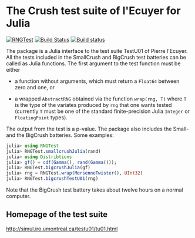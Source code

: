 # The Crush test suite of l'Ecuyer for Julia

[![RNGTest](http://pkg.julialang.org/badges/RNGTest_0.6.svg)](http://pkg.julialang.org/?pkg=RNGTest&ver=0.)
[![Build Status](https://travis-ci.org/andreasnoack/RNGTest.jl.svg?branch=master)](https://travis-ci.org/andreasnoack/RNGTest.jl)
[![Build status](https://ci.appveyor.com/api/projects/status/wlkxcvsmgy2dg3wq/branch/master?svg=true)](https://ci.appveyor.com/project/andreasnoack/rngtest-jl/branch/master)

The package is a Julia interface to the test suite TestU01 of Pierre l'Ecuyer. All the tests included in the SmallCrush and BigCrush test batteries can be called as Julia functions.
The first argument to the test function must be either

* a function without arguments, which must return a `Float64` between zero and one, or

* a wrapped `AbstractRNG` obtained via the function `wrap(rng, T)`
   where `T` is the type of the variates produced by `rng` that one
   wants tested (currently `T` must be one of the standard
   finite-precision Julia `Integer` or `FloatingPoint` types).

The output from the test is a p-value.
The package also includes the Small- and the BigCrush batteries. Some examples:
```julia
julia> using RNGTest
julia> RNGTest.smallcrushJulia(rand)
julia> using Distribtions
julia> gf() = cdf(Gamma(), rand(Gamma()));
julia> RNGTest.bigcrushJulia(gf)
julia> rng = RNGTest.wrap(MersenneTwister(), UInt32)
julia> RNGTest.bigcrushTestU01(rng)
```
Note that the BigCrush test battery takes about twelve hours on a normal computer.

## Homepage of the test suite
http://simul.iro.umontreal.ca/testu01/tu01.html

